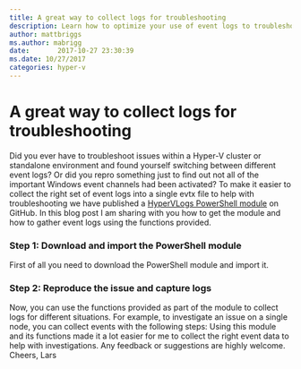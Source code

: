 ```yaml
---
title: A great way to collect logs for troubleshooting
description: Learn how to optimize your use of event logs to troubleshoot issues within a Hyper-V cluster.
author: mattbriggs
ms.author: mabrigg
date:       2017-10-27 23:30:39
ms.date: 10/27/2017
categories: hyper-v
---
```

# A great way to collect logs for troubleshooting

Did you ever have to troubleshoot issues within a Hyper-V cluster or standalone environment and found yourself switching between different event logs? Or did you repro something just to find out not all of the important Windows event channels had been activated? To make it easier to collect the right set of event logs into a single evtx file to help with troubleshooting we have published a [HyperVLogs PowerShell module](https://github.com/MicrosoftDocs/Virtualization-Documentation/tree/live/hyperv-tools/HyperVLogs) on GitHub.  In this blog post I am sharing with you how to get the module and how to gather event logs using the functions provided. 

### Step 1: Download and import the PowerShell module

First of all you need to download the PowerShell module and import it. 

### Step 2: Reproduce the issue and capture logs

Now, you can use the functions provided as part of the module to collect logs for different situations. For example, to investigate an issue on a single node, you can collect events with the following steps:  Using this module and its functions made it a lot easier for me to collect the right event data to help with investigations. Any feedback or suggestions are highly welcome. Cheers, Lars
